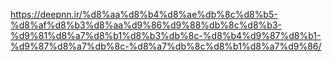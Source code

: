 https://deepnn.ir/%d8%aa%d8%b4%d8%ae%db%8c%d8%b5-%d8%af%d8%b3%d8%aa%d9%86%d9%88%db%8c%d8%b3-%d9%81%d8%a7%d8%b1%d8%b3%db%8c-%d8%b4%d9%87%d8%b1-%d9%87%d8%a7%db%8c-%d8%a7%db%8c%d8%b1%d8%a7%d9%86/
